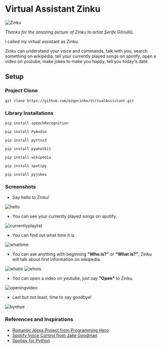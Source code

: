 # Virtual Assistant Zinku
![Zinku](https://user-images.githubusercontent.com/58422765/112621754-2b8fef80-8e3b-11eb-8fb8-7a2cb1af5801.jpg)

*Thanks for the amazing picture of Zinku to artist Şerife Gönüllü.*

I called my virtual assistant as Zinku.

Zinku can understand your voice and commands, talk with you, search something on wikipedia, tell your currently played songs on spotify, open a video on youtube, make jokes to make you happy, tell you today's date.

## Setup 
### Project Clone
```
git clone https://github.com/ozgecinko/VirtualAssistant.git
```

### Library Installations
```
pip install speechRecognition
```

```
pip install PyAudio
```

```
pip install pyttsx3
```

```
pip install pywhatkit
```

```
pip install wikipedia
```

```
pip install spotipy
```

```
pip install pyjokes
```


### Screenshots

* Say hello to Zinku!

![hello](https://user-images.githubusercontent.com/58422765/112618945-c38bda00-8e37-11eb-89e2-e86b7177fa4d.PNG)

* You can see your currently played songs on spotify.

![currentlyplaylist](https://user-images.githubusercontent.com/58422765/112619003-d56d7d00-8e37-11eb-9791-e385af102e1f.PNG)

* You can find out what time it is.

![whattime](https://user-images.githubusercontent.com/58422765/112618977-cc7cab80-8e37-11eb-9e65-ca931891e3d8.PNG)

* You can ask anything with beginning **"Who is?"** or **"What is?"**, Zinku will talk about first information on wikipedia. 

![whatis](https://user-images.githubusercontent.com/58422765/112618975-cc7cab80-8e37-11eb-8a54-ff3029895cf6.PNG)
![whois](https://user-images.githubusercontent.com/58422765/112618978-cd154200-8e37-11eb-8a65-040efa9317a1.PNG)

* You can open a video on youtube, just say **"Open"** to Zinku.

![openingvideo](https://user-images.githubusercontent.com/58422765/112618971-cbe41500-8e37-11eb-8011-64655880e809.PNG)

* Last but not least, time to say goodbye!

![byebye](https://user-images.githubusercontent.com/58422765/112621200-8543ea00-8e3a-11eb-9417-2ac3ede37e2f.PNG)



### References and Inspirations
* [Romantic Alexa Project from Programming Hero](https://youtu.be/AWvsXxDtEkU)
* [Spotify Voice Control from Jake Goodman](https://youtu.be/tsFVzYVVr4c)
* [Spotipy for Python](https://www.section.io/engineering-education/spotify-python-part-1/)
